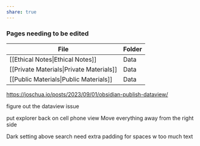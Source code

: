 ```yaml
---
share: true
---
```


### Pages needing to be edited 

| File                                             | Folder |
| ------------------------------------------------ | ------ |
| [[Ethical Notes\|Ethical Notes]]         | Data   |
| [[Private Materials\|Private Materials]] | Data   |
| [[Public Materials\|Public Materials]]   | Data   |



https://joschua.io/posts/2023/09/01/obsidian-publish-dataview/

figure out the dataview issue 

put explorer back on cell phone view 
Move everything away from the right side 

Dark setting above search 
need extra padding for spaces w too much text 
